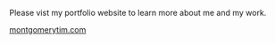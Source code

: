 Please vist my portfolio website to learn more about me and my work.

<a href="http://www.montgomerytim.com">montgomerytim.com</a>